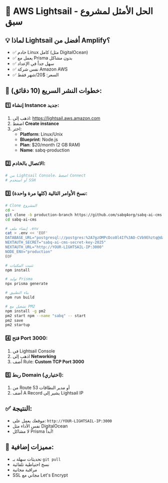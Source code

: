 # 🚀 AWS Lightsail - الحل الأمثل لمشروع سبق

## 💡 لماذا Lightsail أفضل من Amplify؟
- ✅ خادم Linux كامل (مثل DigitalOcean)
- ✅ يعمل مع Prisma بدون مشاكل
- ✅ سهل جداً في الإعداد
- ✅ نفس شركة Amazon AWS
- ✅ السعر: $20/شهر فقط

## 🔧 خطوات النشر السريع (10 دقائق):

### 1️⃣ **إنشاء Instance جديد:**
1. اذهب إلى: https://lightsail.aws.amazon.com
2. اضغط **Create instance**
3. اختر:
   - **Platform**: Linux/Unix
   - **Blueprint**: Node.js
   - **Plan**: $20/month (2 GB RAM)
   - **Name**: sabq-production

### 2️⃣ **الاتصال بالخادم:**
```bash
# من Lightsail Console، اضغط Connect
# أو استخدم SSH
```

### 3️⃣ **نسخ الأوامر التالية (كلها مرة واحدة):**
```bash
# Clone المشروع
cd ~
git clone -b production-branch https://github.com/sabq4org/sabq-ai-cms.git
cd sabq-ai-cms

# إنشاء ملف .env
cat > .env << 'EOF'
DATABASE_URL="postgresql://postgres:%2A7gzOMPcDco8l4If%3AO-CVb9Ehztq@database-1.cluster-cluyg244y2cj.eu-north-1.rds.amazonaws.com:5432/sabqcms"
NEXTAUTH_SECRET="sabq-ai-cms-secret-key-2025"
NEXTAUTH_URL="http://YOUR-LIGHTSAIL-IP:3000"
NODE_ENV="production"
EOF

# تثبيت المكتبات
npm install

# توليد Prisma
npx prisma generate

# بناء التطبيق
npm run build

# تشغيل مع PM2
npm install -g pm2
pm2 start npm --name "sabq" -- start
pm2 save
pm2 startup
```

### 4️⃣ **فتح Port 3000:**
1. في Lightsail Console
2. اذهب إلى **Networking**
3. أضف Rule: **Custom TCP Port 3000**

### 5️⃣ **ربط Domain (اختياري):**
1. من Route 53 أو مدير النطاقات
2. أضف A Record يشير إلى Lightsail IP

## ✅ النتيجة:
- موقعك يعمل على: `http://YOUR-LIGHTSAIL-IP:3000`
- نفس الأداء مثل DigitalOcean
- لا مشاكل Prisma أبداً!

## 🎯 مميزات إضافية:
- تحديثات سهلة بـ `git pull`
- نسخ احتياطية تلقائية
- مراقبة مجانية
- SSL مجاني مع Let's Encrypt 
